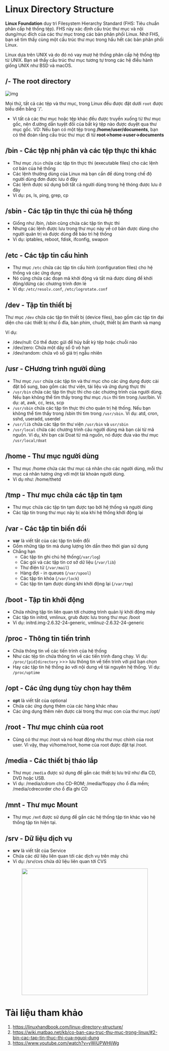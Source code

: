 # **Linux Directory Structure**

**Linux Foundation** duy trì Filesystem Hierarchy Standard (FHS: Tiêu chuẩn phân cấp hệ thống tệp). FHS này xác định cấu trúc thư mục và nội dung/mục đích của các thư mục trong các bản phân phối Linux. Nhờ FHS, bạn sẽ tìm thấy cùng một cấu trúc thư mục trong hầu hết các bản phân phối Linux.

Linux dựa trên UNIX và do đó nó vay mượ hệ thống phân cấp hệ thống tệp từ UNIX. Bạn sẽ thấy cấu trúc thư mục tương tự trong các hệ điều hành giống UNIX như BSD và macOS.

## **/- The root directory**

![img](img/linux-directory-structure.webp) 

Mọi thứ, tất cả các tệp và thư mục, trong Linux đều được đặt dưới `root` được biểu diễn bằng '/'.

- Vì tất cả các thư mục hoặc tệp khác đều được truyền xuống từ thư mục gốc, nên đ.ường dẫn tuyệt đối của bất kỳ tệp nào được duyệt qua thư mục gốc. VD: Nếu bạn có một tệp trong **/home/user/documents**, bạn có thể đoán rằng cấu trúc thư mục đi từ **root->home->user->documents**

## **/bin - Các tệp nhị phân và các tệp thực thi khác**

- Thư mục `/bin` chứa các tập tin thực thi (executable files) cho các lệnh cơ bản của hệ thống
- Các lệnh thường dùng của Linux mà bạn cần để dùng trong chế độ người dùng đơn được lưu ở đây
- Các lệnh được sử dụng bởi tất cả người dùng trong hệ thóng được lưu ở đây
- Ví dụ: ps, ls, ping, grep, cp

## **/sbin - Các tập tin thực thi của hệ thống**

- Giống như /bin, /sbin cũng chứa các tập tin thực thi
- Nhưng các lệnh được lưu trong thư mục này về cơ bản được dùng cho người quản trị và được dùng để bảo trì hệ thống
- Ví dụ: iptables, reboot, fdisk, ifconfig, swapon

## **/etc - Các tập tin cấu hình**

- Thư mục `/etc` chứa các tập tin cấu hình (configuration files) cho hệ thống và các ứng dụng
- Nó cũng chứa các đoạn mã khởi động và tắt mà được dùng để khởi động/dừng các chương trình đơn lẻ
- Ví dụ: `/etc/resolv.conf`, `/etc/logrotate.conf`

## **/dev - Tập tin thiết bị**

Thư mục `/dev` chứa các tập tin thiết bị (device files), bao gồm các tập tin đại diện cho các thiết bị như ổ đĩa, bàn phím, chuột, thiết bị âm thanh và mạng

Ví dụ:
- /dev/null: Có thể được gửi để hủy bất kỳ tệp hoặc chuỗi nào
- /dev/zero: Chứa một dãy số 0 vô hạn
- /dev/random: chứa vô số giá trị ngẫu nhiên

## **/usr - CHương trình người dùng**

- Thư mục `/usr` chứa các tập tin và thư mục cho các ứng dụng được cài đặt bổ sung, bao gồm các thư viện, tài liệu và ứng dụng thực thi
- `/usr/bin` chứa các tập tin thực thi cho các chương trình của người dùng. Nếu bạn không thể tìm thấy trong thư mục `/bin` thì tìm trong /usr/bin. Ví dụ: at, awk, cc, less, scp
- `/usr/sbin` chứa các tập tin thực thi cho quản trị hệ thống. Nếu bạn không thể tìm thấy trong /sbin thì tìm trong `/usr/sbin`. Ví dụ: atd, cron, sshd, useradd, userdel
- `/usr/lib` chứa các tập tin thư viện `/usr/bin` và `usr/sbin`
- `/usr/local` chứa các chương trình cảu người dùng mà bạn cài từ mã nguồn. Ví dụ, khi bạn cài Doat từ mã nguồn, nó được đưa vào thư mục `/usr/local/doat`

## **/home - Thư mục người dùng**
- Thư mục /home chứa các thư mục cá nhân cho các người dùng, mỗi thư mục cá nhân tương ứng với một tài khoản người dùng.
- Ví dụ như: /home/thetd

## **/tmp - Thư mục chứa các tập tin tạm**
- Thư mục chứa các tập tin tạm được tạo bởi hệ thống và người dùng
- Các tập tin trong thư mục này bị xóa khi hệ thống khởi động lại

## **/var - Các tập tin biến đổi**
- **var** là viết tắt của các tập tin biến đổi
- Gồm những tập tin mà dung lượng lớn dần theo thời gian sử dụng
- Chẳng hạn
    - Các tập tin ghi chú hệ thống(`/var/log`)
    - Các gói và các tập tin cơ sở dữ liệu (`/var/lib`)
    - Thư điện tử (`/var/mail`)
    - Hàng đợi - in queues (`/var/spool`)
    - Các tập tin khóa (`/var/lock`)
    - Các tập tin tạm được dùng khi khởi động lại (`/var/tmp`)

## **/boot - Tập tin khởi động**
- Chứa những tập tin liên quan tới chương trình quản lý khởi động máy
- Các tập tin initrd, vmlinux, grub được lưu trong thư mục /boot
- Ví dụ: initrd.img-2.6.32-24-generic, vmlinuz-2.6.32-24-generic

## **/proc - Thông tin tiến trình**

- Chứa thông tin về các tiến trình của hệ thống
- Như các tệp tin chứa thông tin về các tiến trình đang chạy. Ví dụ: `/proc/{pid}directory` >>> lưu thông tin về tiến trình với pid bạn chọn
- Hay các tập tin hệ thống ảo với nội dung về tài nguyên hệ thống.  Ví dụ: `/proc/uptime`

## **/opt - Các ứng dụng tùy chọn hay thêm**
- **opt** là viết tắt của optional
- Chứa các ứng dụng thêm của các hàng khác nhau
- Các ứng dụng thêm nên được cài trong thư mục con của thư mục /opt/

## **/root - Thư mục chính của root**
- Cũng có thư mục /root và nó hoạt động như thư mục chính của root user. Vì vậy, thay vì/home/root, home của root được đặt tại /root.

## **/media - Các thiết bị tháo lắp**
- Thư mục `/media` được sử dụng để gắn các thiết bị lưu trữ như đĩa CD, DVD hoặc USB.
- Ví dụ: /media/cdrom cho CD-ROM; /media/floppy cho ổ đĩa mềm; /media/cdrecorder cho ổ đĩa ghi CD

## **/mnt - Thư mục Mount**
- Thư mục `/mn`t được sử dụng để gắn các hệ thống tập tin khác vào hệ thống tập tin hiện tại.

## **/srv - Dữ liệu dịch vụ**
- **srv** là viết tắt của Service 
- Chứa các dữ liệu liên quan tới các dịch vụ trên máy chủ
- Ví dụ: /srv/cvs chứa dữ liệu liên quan tới CVS

<p align="center">
<img src="img/linux-system-directoies-poster.png" width="400">
</p>

# **Tài liệu tham khảo**
1. https://linuxhandbook.com/linux-directory-structure/
2. https://wiki.matbao.net/kb/co-ban-cau-truc-thu-muc-trong-linux/#2-bin-cac-tap-tin-thuc-thi-cua-nguoi-dung
3. https://www.youtube.com/watch?v=yWiUPWHljWg
